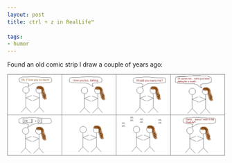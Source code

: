 ```yaml
---
layout: post
title: ctrl + z in RealLife™

tags:
- humor
---
```

Found an old comic strip I draw a couple of years ago:

<div style="text-align:center">
    <img src="uploads/ctrlz.png" alt="ctrl+z doesn't work in the RealLife&#8482;"/>
</div>
